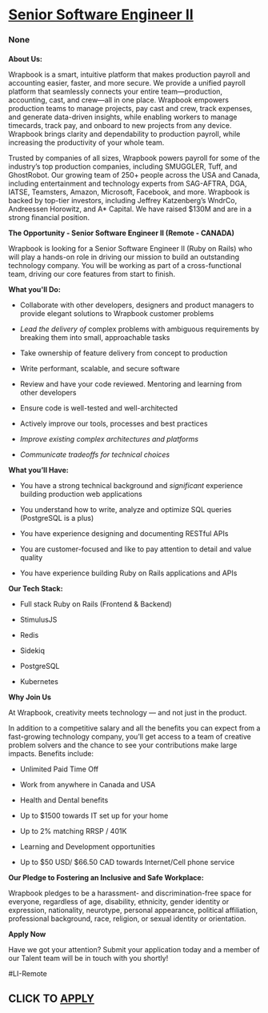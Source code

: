 # [Senior Software Engineer II](https://www.remotewlb.com/apply/senior-software-engineer-ii-140013)  
### None  
####  

**About Us:**

Wrapbook is a smart, intuitive platform that makes production payroll and accounting easier, faster, and more secure. We provide a unified payroll platform that seamlessly connects your entire team—production, accounting, cast, and crew—all in one place. Wrapbook empowers production teams to manage projects, pay cast and crew, track expenses, and generate data-driven insights, while enabling workers to manage timecards, track pay, and onboard to new projects from any device. Wrapbook brings clarity and dependability to production payroll, while increasing the productivity of your whole team.

Trusted by companies of all sizes, Wrapbook powers payroll for some of the industry’s top production companies, including SMUGGLER, Tuff, and GhostRobot. Our growing team of 250+ people across the USA and Canada, including entertainment and technology experts from SAG-AFTRA, DGA, IATSE, Teamsters, Amazon, Microsoft, Facebook, and more. Wrapbook is backed by top-tier investors, including Jeffrey Katzenberg’s WndrCo, Andreessen Horowitz, and A* Capital. We have raised $130M and are in a strong financial position.

 **The Opportunity - Senior Software Engineer II (Remote - CANADA)**

Wrapbook is looking for a Senior Software Engineer II (Ruby on Rails) who will play a hands-on role in driving our mission to build an outstanding technology company. You will be working as part of a cross-functional team, driving our core features from start to finish.

 **What you'll Do:**

  * Collaborate with other developers, designers and product managers to provide elegant solutions to Wrapbook customer problems

  *  _Lead the delivery of_ complex problems with ambiguous requirements by breaking them into small, approachable tasks

  * Take ownership of feature delivery from concept to production

  * Write performant, scalable, and secure software

  * Review and have your code reviewed. Mentoring and learning from other developers

  * Ensure code is well-tested and well-architected

  * Actively improve our tools, processes and best practices

  *  _Improve existing complex architectures and platforms_

  *  _Communicate tradeoffs for technical choices_

 **What you’ll Have:**

  * You have a strong technical background and _significant_ experience building production web applications

  * You understand how to write, analyze and optimize SQL queries (PostgreSQL is a plus)

  * You have experience designing and documenting RESTful APIs

  * You are customer-focused and like to pay attention to detail and value quality

  * You have experience building Ruby on Rails applications and APIs

 **Our Tech Stack:**

  * Full stack Ruby on Rails (Frontend & Backend)

  * StimulusJS

  * Redis

  * Sidekiq

  * PostgreSQL

  * Kubernetes

 **Why Join Us**

At Wrapbook, creativity meets technology — and not just in the product.

In addition to a competitive salary and all the benefits you can expect from a fast-growing technology company, you’ll get access to a team of creative problem solvers and the chance to see your contributions make large impacts. Benefits include:

  * Unlimited Paid Time Off

  * Work from anywhere in Canada and USA

  * Health and Dental benefits

  * Up to $1500 towards IT set up for your home

  * Up to 2% matching RRSP / 401K

  * Learning and Development opportunities

  * Up to $50 USD/ $66.50 CAD towards Internet/Cell phone service

 **Our Pledge to Fostering an Inclusive and Safe Workplace:**

Wrapbook pledges to be a harassment- and discrimination-free space for everyone, regardless of age, disability, ethnicity, gender identity or expression, nationality, neurotype, personal appearance, political affiliation, professional background, race, religion, or sexual identity or orientation.

 **Apply Now**

Have we got your attention? Submit your application today and a member of our Talent team will be in touch with you shortly!

#LI-Remote

  
## CLICK TO [APPLY](https://www.remotewlb.com/apply/senior-software-engineer-ii-140013)

